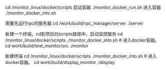 cd /monitor_linux/docker/scripts 
启动容器
./monitor_docker_run.sh 
进入容器
./monitor_docker_into.sh

需要先运行rpc的服务器
cd /work/build/rpc_manager/server
./server

新建一个终端，cd到项目的scripts路径中，启动监控服务
cd /monitor_linux/docker/scripts 
./monitor_docker_into.sh  # 进入docker容器。
cd work/build/test_monitor/src
./monitor 

新建终端
cd /monitor_linux/docker/scripts 
./monitor_docker_into.sh  # 进入docker容器。
cd work/build/display_monitor
./display 
